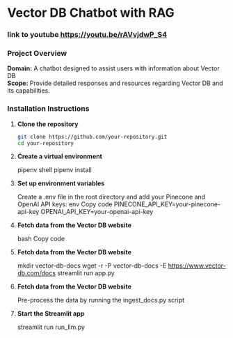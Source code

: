 # Vector DB Chatbot with RAG

### link to youtube https://youtu.be/rAVvjdwP_S4

### Project Overview

**Domain:** A chatbot designed to assist users with information about Vector DB  
**Scope:** Provide detailed responses and resources regarding Vector DB and its capabilities.

### Installation Instructions

1. **Clone the repository**

   ```bash
   git clone https://github.com/your-repository.git
   cd your-repository

3. **Create a virtual environment**
   
   pipenv shell
   pipenv install

4. **Set up environment variables**

   Create a .env file in the root directory and add your Pinecone and OpenAI API keys:
      env
      Copy code
      PINECONE_API_KEY=your-pinecone-api-key
      OPENAI_API_KEY=your-openai-api-key

5. **Fetch data from the Vector DB website**
   
   bash
   Copy code

6. **Fetch data from the Vector DB website**
   
   mkdir vector-db-docs
   wget -r -P vector-db-docs -E https://www.vector-db.com/docs
   streamlit run app.py

7. **Fetch data from the Vector DB website**
    
   Pre-process the data by running the ingest_docs.py script

8. **Start the Streamlit app**
    
   streamlit run run_llm.py



